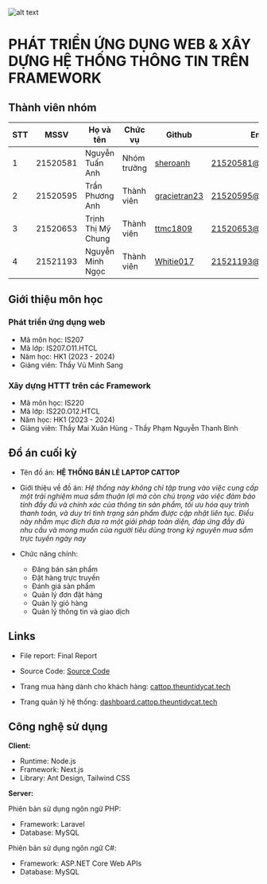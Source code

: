 ![alt text](https://camo.githubusercontent.com/3fc58d630f8f770987b3800a90372321c44dcf0000876d71ebe441f5538437e2/68747470733a2f2f692e696d6775722e636f6d2f576d4d6e5352742e706e67)
# PHÁT TRIỂN ỨNG DỤNG WEB & XÂY DỰNG HỆ THỐNG THÔNG TIN TRÊN FRAMEWORK

## Thành viên nhóm

| STT | MSSV | Họ và tên | Chức vụ | Github | Email |
| --- | --- | --- | --- | --- | --- |
| 1 | 21520581 | Nguyễn Tuấn Anh | Nhóm trưởng | [sheroanh](https://github.com/sheroanh) |21520581@gm.uit.edu.vn
| 2 | 21520595 | Trần Phương Anh | Thành viên | [gracietran23](https://github.com/gracietran23) | 21520595@gm.uit.edu.vn
| 3 | 21520653 | Trịnh Thị Mỹ Chung | Thành viên | [ttmc1809](https://github.com/ttmc1809) | 21520653@gm.uit.edu.vn
| 4 | 21521193 | Nguyễn Minh Ngọc | Thành viên | [Whitie017](https://github.com/Whitie017) | 21521193@gm.uit.edu.vn


## Giới thiệu môn học

### Phát triển ứng dụng web 
* Mã môn học: IS207
* Mã lớp: IS207.O11.HTCL
* Năm học: HK1 (2023 - 2024)
* Giảng viên: Thầy Vũ Minh Sang

### Xây dựng HTTT trên các Framework

* Mã môn học: IS220
* Mã lớp: IS220.O12.HTCL
* Năm học: HK1 (2023 - 2024)
* Giảng viên: Thầy Mai Xuân Hùng - Thầy Phạm Nguyễn Thanh Bình


## Đồ án cuối kỳ
* Tên đồ án: **HỆ THỐNG BÁN LẺ LAPTOP CATTOP**
  
* Giới thiệu về đồ án:
_Hệ thống này không chỉ tập trung vào việc cung cấp một trải nghiệm mua sắm thuận lợi mà còn chú trọng vào việc đảm bảo tính đầy đủ và chính xác của thông tin sản phẩm, tối ưu hóa quy trình thanh toán, và duy trì tình trạng sản phẩm được cập nhật liên tục. Điều này nhằm mục đích đưa ra một giải pháp toàn diện, đáp ứng đầy đủ nhu cầu và mong muốn của người tiêu dùng trong kỷ nguyên mua sắm trực tuyến ngày nay_ 
* Chức năng chính:
  - Đăng bán sản phẩm
  - Đặt hàng trực truyến
  - Đánh giá sản phẩm
  - Quản lý đơn đặt hàng
  - Quản lý giỏ hàng
  - Quản lý thông tin và giao dịch

## Links
* File report: Final Report
  
* Source Code: [Source Code](https://github.com/The-Untidy-Cat/CatTop?fbclid=IwAR3ZrEUyGQyMFf-zjUTS_eYwTwyPT7qikIwX-dcV3ElLsSvJTZHTeCDnrdI)
* Trang mua hàng dành cho khách hàng: [cattop.theuntidycat.tech](https://cattop.theuntidycat.tech/)  
* Trang quản lý hệ thống: [dashboard.cattop.theuntidycat.tech](https://dashboard.cattop.theuntidycat.tech/)


## Công nghệ sử dụng

**Client:** 
- Runtime: Node.js
- Framework: Next.js
- Library: Ant Design, Tailwind CSS
  
**Server:** 

Phiên bản sử dụng ngôn ngữ PHP: 
- Framework: Laravel
- Database: MySQL

Phiên bản sử dụng ngôn ngữ C#:

- Framework: ASP.NET Core Web APIs
- Database: MySQL


